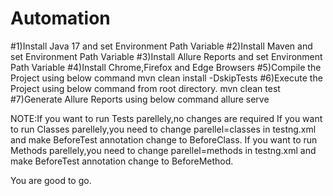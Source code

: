 # Automation


#1)Install Java 17 and set Environment Path Variable
#2)Install Maven and set Environment Path Variable
#3)Install Allure Reports and set Environment Path Variable
#4)Install Chrome,Firefox and Edge Browsers
#5)Compile the Project using below command
mvn clean install -DskipTests
#6)Execute the Project using below command from root directory.
mvn clean test
#7)Generate Allure Reports using below command
allure serve

NOTE:If you want to run Tests parellely,no changes are required
If you want to run Classes parellely,you need to change parellel=classes in testng.xml and make BeforeTest annotation change to BeforeClass.
If you want to run Methods parellely,you need to change parellel=methods in testng.xml and make BeforeTest annotation change to BeforeMethod.



You are good to go.